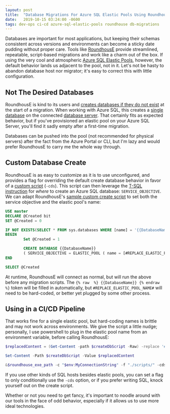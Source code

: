 ```yaml
---
layout: post
title:  "Database Migrations For Azure SQL Elastic Pools Using RoundhousE"
date:   2019-10-15 03:24:00 -0600
tags: dev-ops ci-cd azure-sql-elastic-pools roundhouse db-migrations
---
```


Databases are important for most applications, but keeping their schemas consistent across versions and environments can become a sticky date pudding without proper care. Tools like [RoundhousE](https://github.com/chucknorris/roundhouse) provide streamlined, repeatable, script-based migrations and work like a charm out of the box. If using the very cool and atmospheric [Azure SQL Elastic Pools](https://docs.microsoft.com/en-us/azure/sql-database/sql-database-elastic-pool), however, the default behavior lands us adjacent to the pool, not in it. Let's not be hasty to abandon database host nor migrator; it's easy to correct this with little configuration. <!--more-->

## Not The Desired Databases

RoundhousE is kind to its users and [creates databases if they do not exist](https://github.com/chucknorris/roundhouse/wiki/CustomCreateDatabase) at the start of a migration. When working with Azure SQL, this creates a [single database](https://docs.microsoft.com/en-us/azure/sql-database/sql-database-single-database) on the connected [database server](https://docs.microsoft.com/en-us/azure/sql-database/sql-database-servers). That certainly fits as expected behavior, but if you've provisioned an elastic pool on your Azure SQL Server, you'll find it sadly empty after a first-time migration.

Databases can be pushed into the pool (not recommended for physical servers) after the fact from the Azure Portal or CLI, but I'm lazy and would prefer RoundhousE to carry me the whole way through.

## Custom Database Create

RoundhousE is as easy to customize as it is to use unconfigured, and provides a flag for overriding the default create database behavior in favor of a  [custom script](https://github.com/chucknorris/roundhouse/wiki/CustomCreateDatabase) (`-cds`). This script can then leverage the [T-SQL instruction](https://docs.microsoft.com/en-us/sql/relational-databases/system-catalog-views/sys-database-service-objectives-azure-sql-database) for _where_ to create an Azure SQL database: `SERVICE_OBJECTIVE`. We can adapt RoundhousE's [sample custom create script](https://github.com/chucknorris/roundhouse/blob/master/product/roundhouse.databases.sqlserver/SqlServerDatabase.cs#L108-L115) to set both the service objective and the elastic pool's name:

```sql
USE master
DECLARE @Created bit
SET @Created = 0

IF NOT EXISTS(SELECT * FROM sys.databases WHERE [name] = '{{DatabaseName}}')
BEGIN
        Set @Created = 1

        CREATE DATABASE {{DatabaseName}}
        ( SERVICE_OBJECTIVE = ELASTIC_POOL ( name = [#REPLACE_ELASTIC_POOL_NAME#] ) )
END

SELECT @Created
```

At runtime, RoundhousE will connect as normal, but will run the above before any migration scripts. The `{% raw  %} {{DatabaseName}} {% endraw  %}` token will be filled in automatically, but `#REPLACE_ELASTIC_POOL_NAME#` will need to be hard-coded, or better yet plugged by some other process.

## Using in a CI/CD Pipeline

That works fine for a single elastic pool, but hard-coding names is brittle and may not work across environments. We give the script a little nudge; personally, I use powershell to plug in the elastic pool name from an environment variable, before calling RoundhousE:

```powershell
$replacedContent = (Get-Content -path $createDbScript -Raw) -replace '#REPLACE_ELASTIC_POOL_NAME#', $env:ElasticPoolName

Set-Content -Path $createDbScript -Value $replacedContent

&$roundhouse_exe_path -c "$env:MyConnectionString" -f "./scripts/" -cds $createDbScript --env $env:Environment --vf MyApp.dll
```

If you use other kinds of SQL hosts besides elastic pools, you can set a flag to only conditionally use the `-cds` option, or if you prefer writing SQL, knock yourself out on the create script.

Whether or not you need to get fancy, it's important to noodle around with our tools in the face of odd behavior, especially if it allows us to use more ideal technologies.
